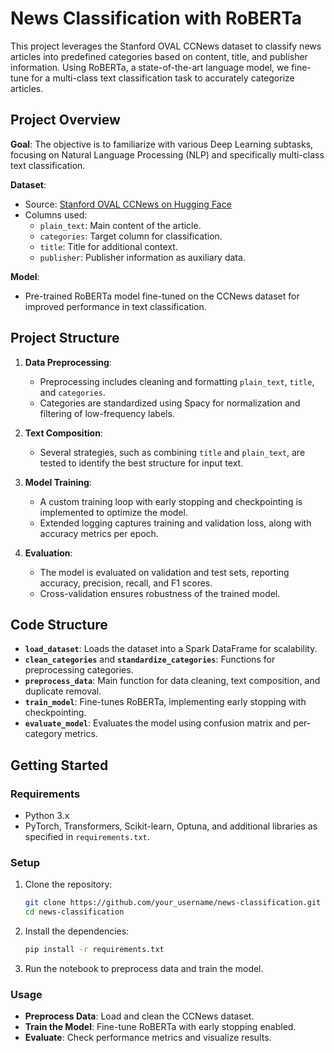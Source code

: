 # News Classification with RoBERTa

This project leverages the Stanford OVAL CCNews dataset to classify news articles into predefined categories based on content, title, and publisher information. Using RoBERTa, a state-of-the-art language model, we fine-tune for a multi-class text classification task to accurately categorize articles.

## Project Overview

**Goal**: The objective is to familiarize with various Deep Learning subtasks, focusing on Natural Language Processing (NLP) and specifically multi-class text classification.

**Dataset**:  
- Source: [Stanford OVAL CCNews on Hugging Face](https://huggingface.co/datasets/stanford-oval/ccnews)
- Columns used:
  - `plain_text`: Main content of the article.
  - `categories`: Target column for classification.
  - `title`: Title for additional context.
  - `publisher`: Publisher information as auxiliary data.

**Model**:  
- Pre-trained RoBERTa model fine-tuned on the CCNews dataset for improved performance in text classification.

## Project Structure

1. **Data Preprocessing**:  
   - Preprocessing includes cleaning and formatting `plain_text`, `title`, and `categories`.
   - Categories are standardized using Spacy for normalization and filtering of low-frequency labels.

2. **Text Composition**:
   - Several strategies, such as combining `title` and `plain_text`, are tested to identify the best structure for input text.

3. **Model Training**:
   - A custom training loop with early stopping and checkpointing is implemented to optimize the model.
   - Extended logging captures training and validation loss, along with accuracy metrics per epoch.

4. **Evaluation**:
   - The model is evaluated on validation and test sets, reporting accuracy, precision, recall, and F1 scores.
   - Cross-validation ensures robustness of the trained model.

## Code Structure

- **`load_dataset`**: Loads the dataset into a Spark DataFrame for scalability.
- **`clean_categories`** and **`standardize_categories`**: Functions for preprocessing categories.
- **`preprocess_data`**: Main function for data cleaning, text composition, and duplicate removal.
- **`train_model`**: Fine-tunes RoBERTa, implementing early stopping with checkpointing.
- **`evaluate_model`**: Evaluates the model using confusion matrix and per-category metrics.

## Getting Started

### Requirements

- Python 3.x
- PyTorch, Transformers, Scikit-learn, Optuna, and additional libraries as specified in `requirements.txt`.

### Setup

1. Clone the repository:
   ```bash
   git clone https://github.com/your_username/news-classification.git
   cd news-classification
   ```

2. Install the dependencies:
   ```bash
   pip install -r requirements.txt
   ```

3. Run the notebook to preprocess data and train the model.

### Usage

- **Preprocess Data**: Load and clean the CCNews dataset.
- **Train the Model**: Fine-tune RoBERTa with early stopping enabled.
- **Evaluate**: Check performance metrics and visualize results.
